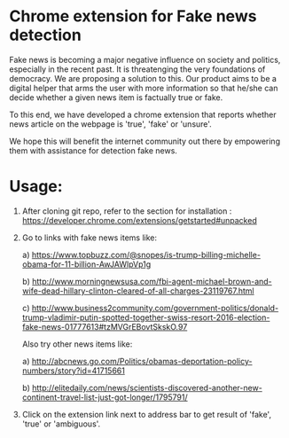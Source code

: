 # Chrome extension for Fake news detection

Fake news is becoming a major negative influence on society and politics, especially in the recent past. It is threatenging the very foundations of democracy. We are proposing a solution to this. Our product aims to be a digital helper that arms the user with more information so that he/she can decide whether a given news item is factually true or fake.

To this end, we have developed a chrome extension that reports whether news article on the webpage is 'true', 'fake' or 'unsure'.

We hope this will benefit the internet community out there by empowering them with assistance for detection fake news.

# Usage: 

1) After cloning git repo, refer to the section for installation : https://developer.chrome.com/extensions/getstarted#unpacked

2) Go to links with fake news items like:

	a) https://www.topbuzz.com/@snopes/is-trump-billing-michelle-obama-for-11-billion-AwJAWlpVp1g
	
	b) http://www.morningnewsusa.com/fbi-agent-michael-brown-and-wife-dead-hillary-clinton-cleared-of-all-charges-23119767.html
	
	c) http://www.business2community.com/government-politics/donald-trump-vladimir-putin-spotted-together-swiss-resort-2016-election-fake-news-01777613#tzMVGrEBovtSkskO.97
	

   Also try other news items like:
   
	a) http://abcnews.go.com/Politics/obamas-deportation-policy-numbers/story?id=41715661
	
	b) http://elitedaily.com/news/scientists-discovered-another-new-continent-travel-list-just-got-longer/1795791/

3) Click on the extension link next to address bar to get result of 'fake', 'true' or 'ambiguous'.
	
